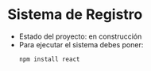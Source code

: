 # Sistema de Registro

- Estado del proyecto: en construcción
- Para ejecutar el sistema debes poner:
  ```bash
  npm install react
